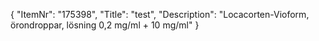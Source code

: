 {
  "ItemNr": "175398",
  "Title": "test",
  "Description": "Locacorten-Vioform, örondroppar, lösning 0,2 mg/ml + 10 mg/ml"
}